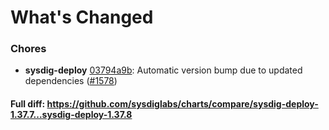 # What's Changed

### Chores
- **sysdig-deploy** [03794a9b](https://github.com/sysdiglabs/charts/commit/03794a9b6f88acb84459108062eb2a173ab74462): Automatic version bump due to updated dependencies ([#1578](https://github.com/sysdiglabs/charts/issues/1578))
#### Full diff: https://github.com/sysdiglabs/charts/compare/sysdig-deploy-1.37.7...sysdig-deploy-1.37.8
